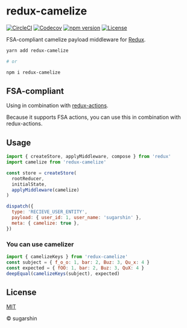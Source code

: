 # redux-camelize

[![CircleCI][circleci-image]][circleci-url]
[![Codecov][codecov-image]][codecov-url]
[![npm version][npm-image]][npm-url]
[![License][license-image]][license-url]

FSA-compliant camelize payload middleware for [Redux](http://redux.js.org/).

```bash
yarn add redux-camelize

# or

npm i redux-camelize
```

## FSA-compliant

Using in combination with [redux-actions](https://github.com/acdlite/redux-actions).

Because it supports FSA actions, you can use this in combination with redux-actions.

## Usage

```js
import { createStore, applyMiddleware, compose } from 'redux'
import camelize from 'redux-camelize'

const store = createStore(
  rootReducer,
  initialState,
  applyMiddleware(camelize)
)

dispatch({
  type: 'RECIEVE_USER_ENTITY',
  payload: { user_id: 1, user_name: 'sugarshin' },
  meta: { camelize: true },
})
```

### You can use camelizer

```js
import { camelizeKeys } from 'redux-camelize'
const subject = { f_o_o: 1, bar: 2, Buz: 3, Qu_x: 4 }
const expected = { fOO: 1, bar: 2, Buz: 3, QuX: 4 }
deepEqual(camelizeKeys(subject), expected)
```

## License

[MIT][license-url]

© sugarshin

[circleci-image]: https://circleci.com/gh/sugarshin/redux-camelize/tree/master.svg?style=svg&circle-token=fce7a1b89ecdbdb59e570ae5277063193e224fd0
[circleci-url]: https://circleci.com/gh/sugarshin/redux-camelize/tree/master
[codecov-image]: https://codecov.io/gh/sugarshin/redux-camelize/branch/master/graph/badge.svg
[codecov-url]: https://codecov.io/gh/sugarshin/redux-camelize
[npm-image]: https://img.shields.io/npm/v/redux-camelize.svg?style=flat-square
[npm-url]: https://www.npmjs.org/package/redux-camelize
[license-image]: https://img.shields.io/:license-mit-blue.svg?style=flat-square
[license-url]: https://sugarshin.mit-license.org/
